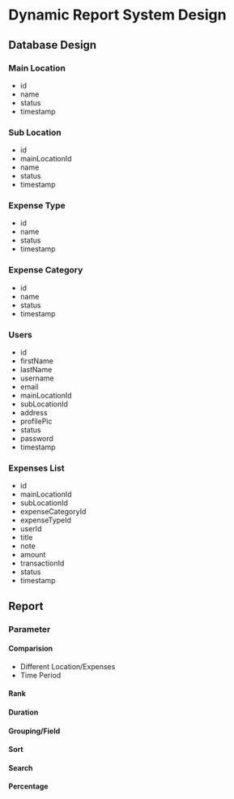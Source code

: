 # Dynamic Report System Design

## Database Design

### Main Location

* id
* name
* status
* timestamp

### Sub Location

* id
* mainLocationId
* name
* status
* timestamp

### Expense Type

* id
* name
* status
* timestamp

### Expense Category

* id
* name
* status
* timestamp

### Users

* id
* firstName
* lastName
* username
* email
* mainLocationId
* subLocationId
* address
* profilePic
* status
* password
* timestamp

### Expenses List

* id
* mainLocationId
* subLocationId
* expenseCategoryId
* expenseTypeId
* userId
* title
* note
* amount
* transactionId
* status
* timestamp 

## Report

### Parameter

#### Comparision 

* Different Location/Expenses
* Time Period

#### Rank

#### Duration

#### Grouping/Field

#### Sort

#### Search

#### Percentage